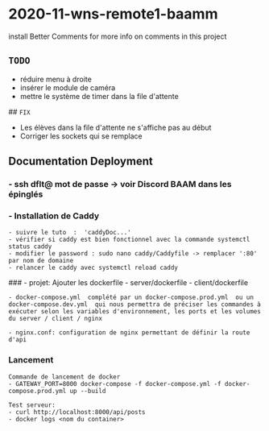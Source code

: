 # 2020-11-wns-remote1-baamm

install Better Comments for more info on comments in this project


## `TODO`
  - réduire menu à droite
  - insérer le module de caméra
  - mettre le système de timer dans la file d'attente

## `FIX`
  - Les élèves dans la file d'attente ne s'affiche pas au début
  - Corriger les sockets qui se remplace


## Documentation  Deployment

  ### - ssh dflt@<IP>   mot de passe  -> voir Discord BAAM dans les épinglés

  ### - Installation de Caddy 
    - suivre le tuto  :  'caddyDoc...'
    - vérifier si caddy est bien fonctionnel avec la commande systemctl status caddy
    - modifier le password : sudo nano caddy/Caddyfile -> remplacer ':80' par nom de domaine
    - relancer le caddy avec systemctl reload caddy

  ### - projet:
    Ajouter les dockerfile
    - server/dockerfile
    - client/dockerfile

    - docker-compose.yml  complété par un docker-compose.prod.yml  ou un docker-compose.dev.yml  qui nous permettra de préciser les commandes à exécuter selon les variables d'environnement, les ports et les volumes du server / client / nginx

    - nginx.conf: configuration de nginx permettant de définir la route d'api
  

  ### Lancement 
    Commande de lancement de docker
    - GATEWAY_PORT=8000 docker-compose -f docker-compose.yml -f docker-compose.prod.yml up --build

    Test serveur: 
    - curl http://localhost:8000/api/posts
    - docker logs <nom du container>